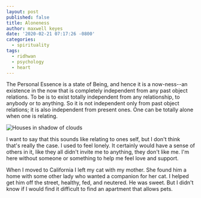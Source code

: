 ```yaml
---
layout: post
published: false
title: Aloneness
author: maxwell keyes
date: '2020-02-21 07:17:26 -0800'
categories:
  - spirituality
tags:
  - ridhwan
  - psychology
  - heart
---
```


The Personal Essence is a state of Being, and hence it is a now-ness--an
existence in the now that is completely independent from any past object
relations. To be is to exist totally independent from any relationship, to
anybody or to anything. So it is not independent only from past object
relations; it is also independent from present ones. One can be totally alone
when one is relating.

![Houses in shadow of clouds]({{site.baseurl}}/_posts/309461228_1232183667560390_1870372223389522573_n.jpg)

I want to say that this sounds like relating to ones self, but I don't think
that's really the case. I used to feel lonely. It certainly would have a sense
of others in it, like they all didn't invite me to anything, they don't like me.
I'm here without someone or something to help me feel love and support.

When I moved to California I left my cat with my mother. She found him a home
with some other lady who wanted a companion for her cat. I helped get him off
the street, healthy, fed, and neutered. He was sweet. But I didn't know if
I would find it difficult to find an apartment that allows pets.
